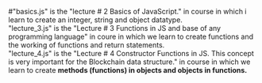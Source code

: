 #"basics.js" is the "lecture # 2 Basics of JavaScript." in course in which i learn to create an integer, 
string and object datatype.
<br>
"lecture_3.js" is the "Lecture # 3 Functions in JS and base of any programming language" in coure in 
which we learn to create functions and the working of functions and return statements.
<br>
"lecture_4.js" is the "Lecture # 4 Constructor Functions in JS. This concept is very important for the Blockchain data structure." in course in which we learn to create <b>methods<b> (functions) in objects and objects in functions.